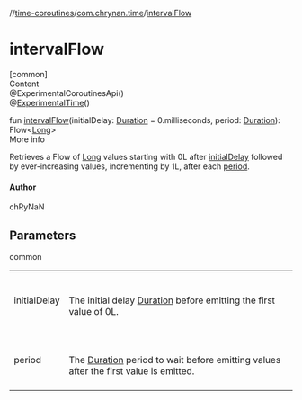 //[time-coroutines](../../index.md)/[com.chrynan.time](index.md)/[intervalFlow](interval-flow.md)



# intervalFlow  
[common]  
Content  
@ExperimentalCoroutinesApi()  
@[ExperimentalTime](https://kotlinlang.org/api/latest/jvm/stdlib/kotlin.time/-experimental-time/index.html)()  
  
fun [intervalFlow](interval-flow.md)(initialDelay: [Duration](https://kotlinlang.org/api/latest/jvm/stdlib/kotlin.time/-duration/index.html) = 0.milliseconds, period: [Duration](https://kotlinlang.org/api/latest/jvm/stdlib/kotlin.time/-duration/index.html)): Flow<[Long](https://kotlinlang.org/api/latest/jvm/stdlib/kotlin/-long/index.html)>  
More info  


Retrieves a Flow of [Long](https://kotlinlang.org/api/latest/jvm/stdlib/kotlin/-long/index.html) values starting with 0L after [initialDelay](interval-flow.md) followed by ever-increasing values, incrementing by 1L, after each [period](interval-flow.md).



#### Author  


chRyNaN



## Parameters  
  
common  
  
| | |
|---|---|
| <a name="com.chrynan.time//intervalFlow/#kotlin.time.Duration#kotlin.time.Duration/PointingToDeclaration/"></a>initialDelay| <a name="com.chrynan.time//intervalFlow/#kotlin.time.Duration#kotlin.time.Duration/PointingToDeclaration/"></a><br><br>The initial delay [Duration](https://kotlinlang.org/api/latest/jvm/stdlib/kotlin.time/-duration/index.html) before emitting the first value of 0L.<br><br>|
| <a name="com.chrynan.time//intervalFlow/#kotlin.time.Duration#kotlin.time.Duration/PointingToDeclaration/"></a>period| <a name="com.chrynan.time//intervalFlow/#kotlin.time.Duration#kotlin.time.Duration/PointingToDeclaration/"></a><br><br>The [Duration](https://kotlinlang.org/api/latest/jvm/stdlib/kotlin.time/-duration/index.html) period to wait before emitting values after the first value is emitted.<br><br>|
  
  



